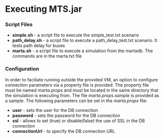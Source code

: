 # Executing MTS.jar

### Script Files
* __simple.sh__ - a script file to execute the simple_test.txt scenario
* __path_delay.sh__ - a script file to execute a path_delay_test.txt scenario.  It tests path delay for buses  
* __marta.sh__ - a script file to execute a simulation from the martadb.  The commands are in the marta.txt file  

### Configuration
In order to faciliate running outside the provided VM, an option to configure connection parameters via a property file is provided.  The property file must be named _marta.props_ and must be located in the same directory that the simulation is executing from.  The file _marta.props.sample_ is provided as a sample.
The following parameters can be set in the _marta.props_ file:
* __user__ - sets the user for the DB connection
* __password__ - sets the password for the DB connection
* __ssl__ - allows to set (true) or disable(false) the use of SSL in the DB connection
* __connectionUrl__ - to specify the DB connection URL




